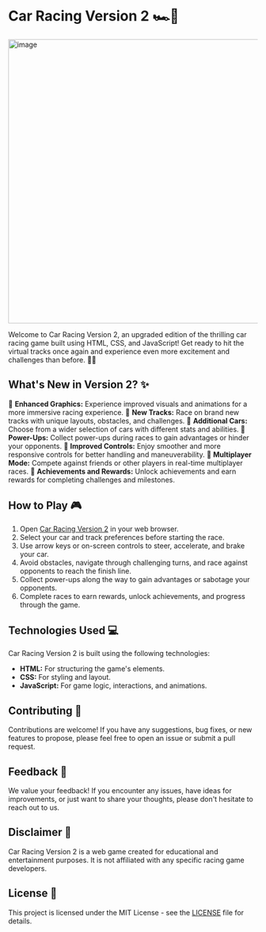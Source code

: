 # Car Racing Version 2 🏎️🏁

<img width="1138" height="573" alt="image" src="https://github.com/user-attachments/assets/fc947b4c-39a5-4865-bd26-f6987d24ea69" />

Welcome to Car Racing Version 2, an upgraded edition of the thrilling car racing game built using HTML, CSS, and JavaScript! Get ready to hit the virtual tracks once again and experience even more excitement and challenges than before. 🚗💨

## What's New in Version 2? ✨

🌟 **Enhanced Graphics:** Experience improved visuals and animations for a more immersive racing experience.
🌟 **New Tracks:** Race on brand new tracks with unique layouts, obstacles, and challenges.
🌟 **Additional Cars:** Choose from a wider selection of cars with different stats and abilities.
🌟 **Power-Ups:** Collect power-ups during races to gain advantages or hinder your opponents.
🌟 **Improved Controls:** Enjoy smoother and more responsive controls for better handling and maneuverability.
🌟 **Multiplayer Mode:** Compete against friends or other players in real-time multiplayer races.
🌟 **Achievements and Rewards:** Unlock achievements and earn rewards for completing challenges and milestones.

## How to Play 🎮

1. Open [Car Racing Version 2](https://rishabnotfound.github.io/CarRacingVersion2/) in your web browser.
2. Select your car and track preferences before starting the race.
3. Use arrow keys or on-screen controls to steer, accelerate, and brake your car.
4. Avoid obstacles, navigate through challenging turns, and race against opponents to reach the finish line.
5. Collect power-ups along the way to gain advantages or sabotage your opponents.
6. Complete races to earn rewards, unlock achievements, and progress through the game.

## Technologies Used 💻

Car Racing Version 2 is built using the following technologies:

- **HTML:** For structuring the game's elements.
- **CSS:** For styling and layout.
- **JavaScript:** For game logic, interactions, and animations.

## Contributing 🤝

Contributions are welcome! If you have any suggestions, bug fixes, or new features to propose, please feel free to open an issue or submit a pull request.

## Feedback 📝

We value your feedback! If you encounter any issues, have ideas for improvements, or just want to share your thoughts, please don't hesitate to reach out to us.

## Disclaimer 📣

Car Racing Version 2 is a web game created for educational and entertainment purposes. It is not affiliated with any specific racing game developers.

## License 📄

This project is licensed under the MIT License - see the [LICENSE](LICENSE) file for details.
